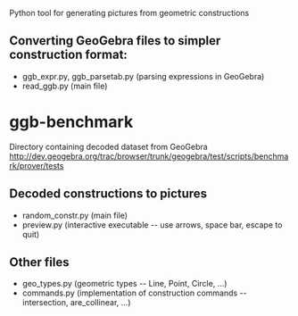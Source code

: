 Python tool for generating pictures from geometric constructions

Converting GeoGebra files to simpler construction format:
------
* ggb_expr.py, ggb_parsetab.py (parsing expressions in GeoGebra)
* read_ggb.py (main file)

# ggb-benchmark
Directory containing decoded dataset from GeoGebra http://dev.geogebra.org/trac/browser/trunk/geogebra/test/scripts/benchmark/prover/tests

Decoded constructions to pictures
------
* random_constr.py (main file)
* preview.py (interactive executable -- use arrows, space bar, escape to quit)

Other files
-----
* geo_types.py (geometric types -- Line, Point, Circle, ...)
* commands.py (implementation of construction commands -- intersection, are_collinear, ...)
